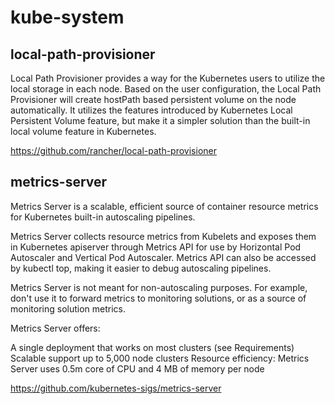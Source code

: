 # kube-system


## local-path-provisioner

Local Path Provisioner provides a way for the Kubernetes users to utilize the local storage in each node. Based on the user configuration, the Local Path Provisioner will create hostPath based persistent volume on the node automatically. It utilizes the features introduced by Kubernetes Local Persistent Volume feature, but make it a simpler solution than the built-in local volume feature in Kubernetes.

https://github.com/rancher/local-path-provisioner

## metrics-server

Metrics Server is a scalable, efficient source of container resource metrics for Kubernetes built-in autoscaling pipelines.

Metrics Server collects resource metrics from Kubelets and exposes them in Kubernetes apiserver through Metrics API for use by Horizontal Pod Autoscaler and Vertical Pod Autoscaler. Metrics API can also be accessed by kubectl top, making it easier to debug autoscaling pipelines.

Metrics Server is not meant for non-autoscaling purposes. For example, don't use it to forward metrics to monitoring solutions, or as a source of monitoring solution metrics.

Metrics Server offers:

A single deployment that works on most clusters (see Requirements)
Scalable support up to 5,000 node clusters
Resource efficiency: Metrics Server uses 0.5m core of CPU and 4 MB of memory per node

https://github.com/kubernetes-sigs/metrics-server
